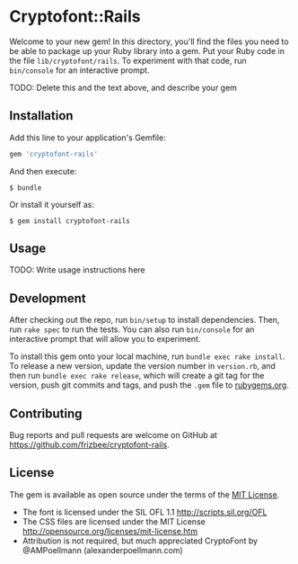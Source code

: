 # Cryptofont::Rails

Welcome to your new gem! In this directory, you'll find the files you need to be able to package up your Ruby library into a gem. Put your Ruby code in the file `lib/cryptofont/rails`. To experiment with that code, run `bin/console` for an interactive prompt.

TODO: Delete this and the text above, and describe your gem

## Installation

Add this line to your application's Gemfile:

```ruby
gem 'cryptofont-rails'
```

And then execute:

    $ bundle

Or install it yourself as:

    $ gem install cryptofont-rails

## Usage

TODO: Write usage instructions here

## Development

After checking out the repo, run `bin/setup` to install dependencies. Then, run `rake spec` to run the tests. You can also run `bin/console` for an interactive prompt that will allow you to experiment.

To install this gem onto your local machine, run `bundle exec rake install`. To release a new version, update the version number in `version.rb`, and then run `bundle exec rake release`, which will create a git tag for the version, push git commits and tags, and push the `.gem` file to [rubygems.org](https://rubygems.org).

## Contributing

Bug reports and pull requests are welcome on GitHub at https://github.com/frizbee/cryptofont-rails.

## License

The gem is available as open source under the terms of the [MIT License](https://opensource.org/licenses/MIT).
* The font is licensed under the SIL OFL 1.1 http://scripts.sil.org/OFL
* The CSS files are licensed under the MIT License http://opensource.org/licenses/mit-license.htm
* Attribution is not required, but much appreciated CryptoFont by @AMPoellmann (alexanderpoellmann.com)
